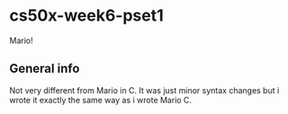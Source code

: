 # cs50x-week6-pset1
Mario!

## General info

Not very different from Mario in C. It was just minor syntax changes but i wrote it exactly the same way as i wrote Mario C.


